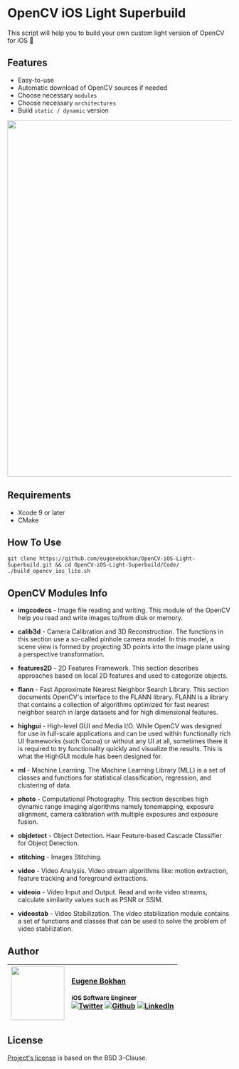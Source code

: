 # OpenCV iOS Light Superbuild

This script will help you to build your own custom light version of OpenCV for iOS 🙂

## Features

* Easy-to-use
* Automatic download of OpenCV sources if needed
* Choose necessary `modules`
* Choose necessary `architectures`
* Build `static / dynamic` version

<p align="center">
    <img src="Media/OpenCV-iOS-Light-Superbuild.png", width="800">
</p>

## Requirements

* Xcode 9 or later
* CMake

## How To Use

```shell
git clone https://github.com/eugenebokhan/OpenCV-iOS-Light-Superbuild.git && cd OpenCV-iOS-Light-Superbuild/Code/
./build_opencv_ios_lite.sh
```

## OpenCV Modules Info

* **imgcodecs** - Image file reading and writing.
This module of the OpenCV help you read and write images to/from disk or memory.

* **calib3d** - Camera Calibration and 3D Reconstruction.
The functions in this section use a so-called pinhole camera model. In this model, a scene view is formed by projecting 3D points into the image plane using a perspective transformation.

* **features2D** - 2D Features Framework.
This section describes approaches based on local 2D features and used to categorize objects.

* **flann** - Fast Approximate Nearest Neighbor Search Library.
This section documents OpenCV's interface to the FLANN library. FLANN is a library that contains a collection of algorithms optimized for fast nearest neighbor search in large datasets and for high dimensional features.

* **highgui** - High-level GUI and Media I/O.
While OpenCV was designed for use in full-scale applications and can be used within functionally
rich UI frameworks (such Cocoa) or without any UI at all, sometimes there it is required to try functionality quickly and visualize the results. This is what the HighGUI module has been designed for.

* **ml** - Machine Learning.
The Machine Learning Library (MLL) is a set of classes and functions for statistical classification, regression, and clustering of data.

* **photo** - Computational Photography.
This section describes high dynamic range imaging algorithms namely tonemapping, exposure alignment, camera calibration with multiple exposures and exposure fusion.

* **objdetect** - Object Detection.
Haar Feature-based Cascade Classifier for Object Detection.

* **stitching** - Images Stitching.

* **video** - Video Analysis.
Video stream algorithms like: motion extraction, feature tracking and foreground extractions.

* **videoio** - Video Input and Output.
Read and write video streams, calculate similarity values such as PSNR or SSIM.

* **videostab** - Video Stabilization.
The video stabilization module contains a set of functions and classes that can be used to solve the problem of video stabilization.


## Author
| [<img src="https://avatars1.githubusercontent.com/u/8983647?s=460&amp;v=4" width="120px;"/>](https://github.com/eugenebokhan)   | [Eugene Bokhan](https://github.com/eugenebokhan)<br/><br/><sub>iOS Software Engineer</sub><br/> [![Twitter][1.1]][1] [![Github][2.1]][2] [![LinkedIn][3.1]][3]|
| - | :- |

[1.1]: http://i.imgur.com/wWzX9uB.png (twitter icon without padding)
[2.1]: http://i.imgur.com/9I6NRUm.png (github icon without padding)
[3.1]: https://www.kingsfund.org.uk/themes/custom/kingsfund/dist/img/svg/sprite-icon-linkedin.svg (linkedin icon)

[1]: https://twitter.com/eugenebokhan
[2]: https://github.com/eugenebokhan
[3]: https://www.linkedin.com/in/eugenebokhan/

## License

[Project's license](LICENSE) is based on the BSD 3-Clause.
